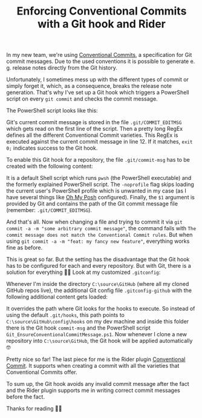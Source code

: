﻿---
layout: post
title: Enforcing Conventional Commits with a Git hook and Rider
published: true
comment_issue_id: 15
---

In my new team, we're using [Conventional Commits](https://www.conventionalcommits.org), a specification for Git commit messages. Due to the used conventions it is possible to generate e. g. release notes directly from the Git history.

[//]: # (I've adapted this approach for one of my private projects. [Here]&#40;https://github.com/mu88/Project28/commits/main&#41; you can see the Git commit history and [here]&#40;https://github.com/mu88/Project28/releases/tag/1.0&#41; the automatically generated release notes.)

Unfortunately, I sometimes mess up with the different types of commit or simply forget it, which, as a consequence, breaks the release note generation. That's why I've set up a Git hook which triggers a PowerShell script on every `git commit` and checks the commit message.

The PowerShell script looks like this:

<script src="https://gist.github.com/mu88/3468d460d52455021284a6317a9f1f83.js?file=Git_EnsureConventionalCommitMessage.ps1"></script>

Git's current commit message is stored in the file `.git/COMMIT_EDITMSG` which gets read on the first line of the script. Then a pretty long RegEx defines all the different Conventional Commit varieties. This RegEx is executed against the current commit message in line 12. If it matches, `exit 0;` indicates success to the Git hook.

To enable this Git hook for a repository, the file `.git/commit-msg` has to be created with the following content:

<script src="https://gist.github.com/mu88/3468d460d52455021284a6317a9f1f83.js?file=commit-msg"></script>

It is a default Shell script which runs `pwsh` (the PowerShell executable) and the formerly explained PowerShell script. The `-noprofile` flag skips loading the current user's PowerShell profile which is unwanted in my case (as I have several things like [Oh My Posh](https://ohmyposh.dev/) configured). Finally, the `$1` argument is provided by Git and contains the path of the Git commit message file (remember: `.git/COMMIT_EDITMSG`).

And that's all. Now when changing a file and trying to commit it via `git commit -a -m "some arbitrary commit message"`, the command fails with `The commit message does not match the Conventional Commit rules`.
But when using `git commit -a -m "feat: my fancy new feature"`, everything works fine as before.

This is great so far. But the setting has the disadvantage that the Git hook has to be configured for each and every repository. But with Git, there is a solution for everything 👍🏻 Look at my customized `.gitconfig`:

<script src="https://gist.github.com/mu88/3468d460d52455021284a6317a9f1f83.js?file=.gitconfig"></script>

Whenever I'm inside the directory `C:\source\GitHub` (where all my cloned GitHub repos live), the additional Git config file `.gitconfig-github` with the following additional content gets loaded:

<script src="https://gist.github.com/mu88/3468d460d52455021284a6317a9f1f83.js?file=.gitconfig-github"></script>

It overrides the path where Git looks for the hooks to execute. So instead of using the default `.git/hooks`, this path points to `C:\source\GitHub\config\hooks` on my dev machine and inside this folder there is the Git hook `commit-msg` and the PowerShell script `Git_EnsureConventionalCommitMessage.ps1`.
Now whenever I clone a new repository into `C:\source\GitHub`, the Git hook will be applied automatically 🤓

Pretty nice so far! The last piece for me is the Rider plugin [Conventional Commit](https://plugins.jetbrains.com/plugin/13389-conventional-commit). It supports when creating a commit with all the varieties that Conventional Commits offer.

To sum up, the Git hook avoids any invalid commit message after the fact and the Rider plugin supports me in writing correct commit messages before the fact.

Thanks for reading 👋🏻
